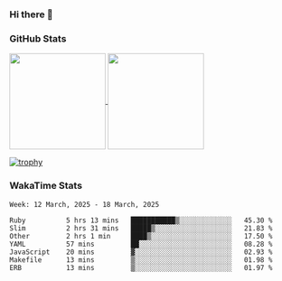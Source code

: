 ### Hi there 👋

### GitHub Stats

<a href="https://github.com/anuraghazra/github-readme-stats">
  <img align="center" height="170px" src="https://github-readme-stats.vercel.app/api/top-langs/?username=tksfjt1024&layout=compact&count_private=true&show_icons=true&show_icons=true&theme=graywhite" />
</a>
<a href="https://github.com/anuraghazra/github-readme-stats">
  <img align="center" height="170px" src="https://github-readme-stats.vercel.app/api?username=tksfjt1024&count_private=true&show_icons=true&show_icons=true&theme=graywhite" />
</a>

[![trophy](https://github-profile-trophy.vercel.app/?username=tksfjt1024)](https://github.com/ryo-ma/github-profile-trophy)

### WakaTime Stats

<!--START_SECTION:waka-->
```text
Week: 12 March, 2025 - 18 March, 2025

Ruby          5 hrs 13 mins   ███████████▒░░░░░░░░░░░░░   45.30 % 
Slim          2 hrs 31 mins   █████▒░░░░░░░░░░░░░░░░░░░   21.83 % 
Other         2 hrs 1 min     ████▒░░░░░░░░░░░░░░░░░░░░   17.50 % 
YAML          57 mins         ██░░░░░░░░░░░░░░░░░░░░░░░   08.28 % 
JavaScript    20 mins         ▓░░░░░░░░░░░░░░░░░░░░░░░░   02.93 % 
Makefile      13 mins         ▒░░░░░░░░░░░░░░░░░░░░░░░░   01.98 % 
ERB           13 mins         ▒░░░░░░░░░░░░░░░░░░░░░░░░   01.97 % 
```
<!--END_SECTION:waka-->

